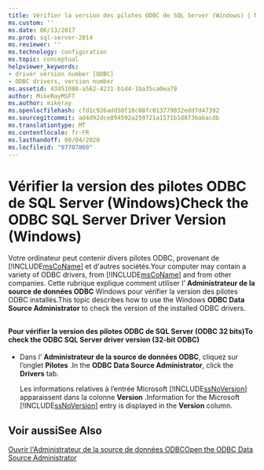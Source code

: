 ```yaml
---
title: Vérifier la version des pilotes ODBC de SQL Server (Windows) | Microsoft Docs
ms.custom: ''
ms.date: 06/13/2017
ms.prod: sql-server-2014
ms.reviewer: ''
ms.technology: configuration
ms.topic: conceptual
helpviewer_keywords:
- driver version number [ODBC]
- ODBC drivers, version number
ms.assetid: 43451080-a562-4231-b1d4-1ba35ca0ea79
author: MikeRayMSFT
ms.author: mikeray
ms.openlocfilehash: cfd1c926add50f10c08fc013779032edd7d47392
ms.sourcegitcommit: ad4d92dce894592a259721a1571b1d8736abacdb
ms.translationtype: MT
ms.contentlocale: fr-FR
ms.lasthandoff: 08/04/2020
ms.locfileid: "87707860"
---
```

# <a name="check-the-odbc-sql-server-driver-version-windows"></a><span data-ttu-id="1980c-102">Vérifier la version des pilotes ODBC de SQL Server (Windows)</span><span class="sxs-lookup"><span data-stu-id="1980c-102">Check the ODBC SQL Server Driver Version (Windows)</span></span>
  <span data-ttu-id="1980c-103">Votre ordinateur peut contenir divers pilotes ODBC, provenant de [!INCLUDE[msCoName](../../includes/msconame-md.md)] et d'autres sociétés.</span><span class="sxs-lookup"><span data-stu-id="1980c-103">Your computer may contain a variety of ODBC drivers, from [!INCLUDE[msCoName](../../includes/msconame-md.md)] and from other companies.</span></span> <span data-ttu-id="1980c-104">Cette rubrique explique comment utiliser l’ **Administrateur de la source de données ODBC** Windows pour vérifier la version des pilotes ODBC installés.</span><span class="sxs-lookup"><span data-stu-id="1980c-104">This topic describes how to use the Windows **ODBC Data Source Administrator** to check the version of the installed ODBC drivers.</span></span>  
  
##  <a name="SSMSProcedure"></a>  
  
#### <a name="to-check-the-odbc-sql-server-driver-version-32-bit-odbc"></a><span data-ttu-id="1980c-105">Pour vérifier la version des pilotes ODBC de SQL Server (ODBC 32 bits)</span><span class="sxs-lookup"><span data-stu-id="1980c-105">To check the ODBC SQL Server driver version (32-bit ODBC)</span></span>  
  
-   <span data-ttu-id="1980c-106">Dans l’ **Administrateur de la source de données ODBC**, cliquez sur l’onglet **Pilotes** .</span><span class="sxs-lookup"><span data-stu-id="1980c-106">In the **ODBC Data Source Administrator**, click the **Drivers** tab.</span></span>  
  
     <span data-ttu-id="1980c-107">Les informations relatives à l’entrée Microsoft [!INCLUDE[ssNoVersion](../../includes/ssnoversion-md.md)] apparaissent dans la colonne **Version** .</span><span class="sxs-lookup"><span data-stu-id="1980c-107">Information for the Microsoft [!INCLUDE[ssNoVersion](../../includes/ssnoversion-md.md)] entry is displayed in the **Version** column.</span></span>  
  
## <a name="see-also"></a><span data-ttu-id="1980c-108">Voir aussi</span><span class="sxs-lookup"><span data-stu-id="1980c-108">See Also</span></span>  
 [<span data-ttu-id="1980c-109">Ouvrir l'Administrateur de la source de données ODBC</span><span class="sxs-lookup"><span data-stu-id="1980c-109">Open the ODBC Data Source Administrator</span></span>](open-the-odbc-data-source-administrator.md)  
  
  

